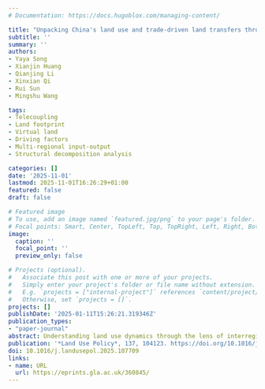 ```yaml
---
# Documentation: https://docs.hugoblox.com/managing-content/

title: "Unpacking China's land use and trade-driven land transfers through telecoupling"
subtitle: ''
summary: ''
authors:
- Yaya Song
- Xianjin Huang
- Qianjing Li 
- Xinxian Qi 
- Rui Sun
- Mingshu Wang

tags:
- Telecoupling
- Land footprint
- Virtual land
- Driving factors
- Multi-regional input-output
- Structural decomposition analysis

categories: []
date: '2025-11-01'
lastmod: 2025-11-01T16:26:29+01:00
featured: false
draft: false

# Featured image
# To use, add an image named `featured.jpg/png` to your page's folder.
# Focal points: Smart, Center, TopLeft, Top, TopRight, Left, Right, BottomLeft, Bottom, BottomRight.
image:
  caption: ''
  focal_point: ''
  preview_only: false

# Projects (optional).
#   Associate this post with one or more of your projects.
#   Simply enter your project's folder or file name without extension.
#   E.g. `projects = ["internal-project"]` references `content/project/deep-learning/index.md`.
#   Otherwise, set `projects = []`.
projects: []
publishDate: '2025-01-11T15:26:21.319346Z'
publication_types:
- "paper-journal"
abstract: Understanding land use dynamics through the lens of interregional interactions is critical to achieving sustainable territorial development in an increasingly interconnected world. However, most existing studies remain confined to administrative units, failing to systematically account for the spatial decoupling between land consumption and production. This study integrates a multi-regional input-output (MRIO) model with structural decomposition analysis (SDA) to investigate the spatiotemporal characteristics and driving forces of land use in China from 2002 to 2017. By constructing a detailed mapping between economic sectors and land use categories, we trace the intensity, direction, and scale of land flows embedded in domestic trade. The share of interregional land transfers rose markedly from 22.3 % in 2002 to 57.4 % in 2017, revealing a growing reliance on extra-local land resources. The results demonstrate that while China's total land footprint expanded substantially, disparities in land use efficiency and regional dependency have intensified. Coastal provinces increasingly depend on external land through consumption-driven demand, while inland regions serve as net land exporters via resource- and land-intensive production. Technological improvements on the supply side significantly reduced land-use intensity; however, they were outweighed by the expansionary effects of economic growth and structural shifts in final demand. This study contributes methodologically by enhancing the telecoupling framework to incorporate virtual land flows within domestic trade, thereby providing a more nuanced understanding of land use dynamics that extend beyond administrative boundaries. The findings offer policy insights into optimizing the spatial allocation of land resources and guiding differentiated land governance in China and other rapidly urbanizing economies.
publication: '*Land Use Policy*, 137, 104123. https://doi.org/10.1016/j.landusepol.2025.104123'
doi: 10.1016/j.landusepol.2025.107709
links:
- name: URL
  url: https://eprints.gla.ac.uk/360845/
---
```

